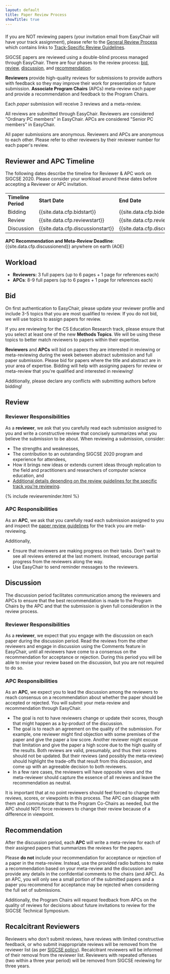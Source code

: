 ```yaml
---
layout: default
title: Paper Review Process
showTitle: true
---
```


<div class = "alert alert-info" style="margin-top: 23px">
    <span class="glyphicon glyphicon-align-left" aria-hidden="true"></span>
      If you are NOT reviewing papers (your invitation email from EasyChair will have your track assignment), please refer to the <a href="general-review-process.html">General Review Process</a> which contains links to <a href="general-review-process.html#review">Track-Specific Review Guidelines</a>.
  </div>

SIGCSE papers are reviewed using a double-blind process managed through EasyChair. There are four phases to the review process: [bid](#bid), [review](#review), [discussion](#discussion), and [recommendation](#recommendation).

**Reviewers** provide high-quality reviews for submissions to provide authors with feedback so they may improve their work for presentation or future submission.  **Associate Program Chairs** (APCs) meta-review each paper and provide a recommendation and feedback to the Program Chairs.

Each *paper* submission will receive 3 reviews and a meta-review.  

All reviews are submitted through EasyChair.  Reviewers are considered "Ordinary PC members" in EasyChair.  APCs are considered "Senior PC members" in EasyChair.

All paper submissions are anonymous. Reviewers and APCs are anonymous to each other.  Please refer to other reviewers by their reviewer number for each paper's review.

## Reviewer and APC Timeline

The following dates describe the timeline for Reviewer & APC work on SIGCSE 2020.  Please consider your workload around these dates before accepting a Reviewer or APC invitation.

<div class="table-responsive" style="margin-top: 20px;">
  <table class="table">
      <tbody>
		<tr>
			<td><strong>Timeline Period</strong></td>
			<td><strong>Start Date</strong></td>
			<td><strong>End Date</strong></td>
		</tr>
		<tr>
			<td>Bidding</td>
			<td>{{site.data.cfp.bidstart}}</td>
			<td>{{site.data.cfp.bidend}}</td>
		</tr>
		<tr>
			<td>Review</td>
			<td>{{site.data.cfp.reviewstart}}</td>
			<td>{{site.data.cfp.reviewend}}</td>
		</tr>
		<tr>
			<td>Discussion</td>
			<td>{{site.data.cfp.discussionstart}}</td>
			<td>{{site.data.cfp.discussionend}}</td>
		</tr>
		</tbody>
	</table>
</div>

**APC Recommendation and Meta-Review Deadline**: {{site.data.cfp.discussionend}} anywhere on earth (AOE)

## Workload

 * **Reviewers:** 3 full papers (up to 6 pages + 1 page for references each)
 * **APCs**: 8-9 full papers (up to 6 pages + 1 page for references each)

## Bid

On first authentication to EasyChair, please update your reviewer profile and include 3-5 topics that you are most qualified to review.  If you do not bid, we will use topics to assign papers for review.  

If you are reviewing for the CS Education Research track, please ensure that you select at least one of the new **Methods Topics**. We will be using these topics to better match reviewers to papers within their expertise.

**Reviewers** and **APCs** will bid on papers they are interested in reviewing or meta-reviewing during the week between abstract submission and full paper submission.  Please bid for papers where the title and abstract are in your area of expertise.  Bidding will help with assigning papers for review or meta-review that you're qualified and interested in reviewing!

Additionally, please declare any conflicts with submitting authors before bidding!

## Review

### Reviewer Responsibilities

As a **reviewer**, we ask that you carefully read each submission assigned to you and write a constructive review that concisely summarizes what you believe the submission to be about.  When reviewing a submission, consider:

* The strengths and weaknesses, 
* The contribution to an outstanding SIGCSE 2020 program and experience for attendees,
* How it brings new ideas or extends current ideas through replication to the field and practitioners and researchers of computer science education, and
* [Additional details depending on the review guidelines for the specific track you're reviewing](paper-review-guidelines.html).

{% include reviewreminder.html %}

### APC Responsibilities

As an **APC**, we ask that you carefully read each submission assigned to you and inspect the [paper review guidelines](paper-review-guidelines.html) for the track you are meta-reviewing.  

Additionally,

* Ensure that reviewers are making progress on their tasks. Don't wait to see all reviews entered at the last moment. Instead, encourage partial progress from the reviewers along the way.
* Use EasyChair to send reminder messages to the reviewers.

## Discussion

The discussion period facilitates communication among the reviewers and APCs  to ensure that the best recommendation is made to the Program Chairs by the APC and that the submission is given full consideration in the review process.

### Reviewer Responsibilities

As a **reviewer**, we expect that you engage with the discussion on each paper during the discussion period.  Read the reviews from the other reviewers and engage in discussion using the Comments feature in EasyChair, until all reviewers have come to a consensus on the recommendation for acceptance or rejection. During this period you will be able to revise your review based on the discussion, but you are not required to do so.

### APC Responsibilities

As an **APC**, we expect you to lead the discussion among the reviewers to reach consensus on a recommendation about whether the paper should be accepted or rejected.  You will submit your meta-review and recommendation through EasyChair.

* The goal is not to have reviewers change or update their scores, though that might happen as a by-product of the discussion.
* The goal is to reach an agreement on the quality of the submission. For example, one reviewer might find objection with some premises of the paper and give the paper a low score. Another reviewer might excuse that limitation and give the paper a high score due to the high quality of the results. Both reviews are valid, presumably, and thus their scores should not be updated. But their reviews (and possibly the meta-review) should highlight the trade-offs that result from this discussion, and come up with an agreeable decision to both reviewers.
* In a few rare cases, the reviewers will have opposite views and the meta-reviewer should capture the essence of all reviews and leave the recommendation as neutral.

It is important that at no point reviewers should feel forced to change their reviews, scores, or viewpoints in this process. The APC can disagree with them and communicate that to the Program Co-Chairs as needed, but the APC should NOT force reviewers to change their review because of a difference in viewpoint.

## Recommendation

After the discussion period, each **APC** will write a meta-review for each of their assigned papers that summarizes the reviews for the papers. 

Please **do not** include your recommendation for acceptance or rejection of a paper in the meta-review.  Instead, use the provided radio buttons to make a recommendation based on your meta-review and the discussion and provide any details in the confidential comments to the chairs (and APC).  As an APC, you will only see a small portion of the submitted papers and a paper you recommend for acceptance may be rejected when considering the full set of submissions.

Additionally, the Program Chairs will request feedback from APCs on the quality of reviews for decisions about future invitations to review for the SIGCSE Technical Symposium.

## Recalcitrant Reviewers
Reviewers who don't submit reviews, have reviews with limited constructive feedback, or who submit inappropriate reviews will be removed from the reviewer list (as per [SIGCSE policy](https://sigcse.org/sigcse/policies/pcr)). Recalcitrant reviewers will be informed of their removal from the reviewer list.  Reviewers with repeated offenses (two within a three year period) will be removed from SIGCSE reviewing for three years.